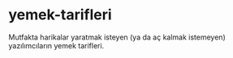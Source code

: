 yemek-tarifleri
===============

Mutfakta harikalar yaratmak isteyen (ya da aç kalmak istemeyen) yazılımcıların yemek tarifleri.
